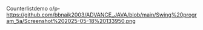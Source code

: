 Counterlistdemo o/p- https://github.com/bbnaik2003/ADVANCE_JAVA/blob/main/Swing%20program_5a/Screenshot%202025-05-18%20133950.png
